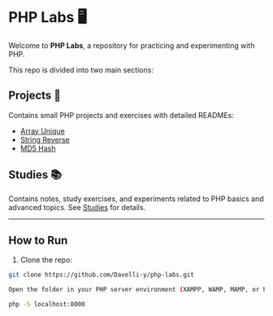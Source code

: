 # PHP Labs 🖥️

Welcome to **PHP Labs**, a repository for practicing and experimenting with PHP.  

This repo is divided into two main sections:

## Projects 📂
Contains small PHP projects and exercises with detailed READMEs:
- [Array Unique](projects/array-unique/README.md)
- [String Reverse](projects/strrev/README.md)
- [MD5 Hash](projects/md5/README.md)

## Studies 📚
Contains notes, study exercises, and experiments related to PHP basics and advanced topics. See [Studies](studies/README.md) for details.

---

## How to Run
1. Clone the repo:
```bash
git clone https://github.com/Davelli-y/php-labs.git

Open the folder in your PHP server environment (XAMPP, WAMP, MAMP, or built-in PHP server):

php -S localhost:8000